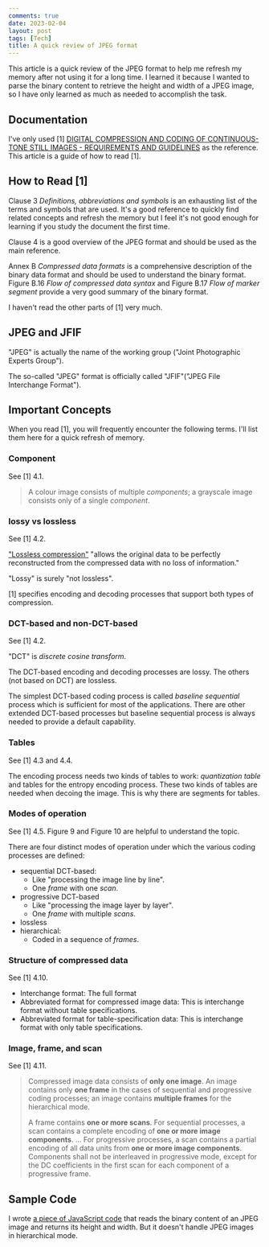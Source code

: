 ```yaml
---
comments: true
date: 2023-02-04
layout: post
tags: [Tech]
title: A quick review of JPEG format
---
```


This article is a quick review of the JPEG format to help me refresh my memory after not using it for a long time. I learned it because I wanted to parse the binary content to retrieve the height and width of a JPEG image, so I have only learned as much as needed to accomplish the task.

## Documentation

I've only used [1] [DIGITAL COMPRESSION AND CODING OF CONTINUOUS-TONE STILL IMAGES - REQUIREMENTS AND GUIDELINES](https://www.w3.org/Graphics/JPEG/itu-t81.pdf) as the reference. This article is a guide of how to read [1].

## How to Read [1]

Clause 3 _Definitions, abbreviations and symbols_ is an exhausting list of the terms and symbols that are used. It's a good reference to quickly find related concepts and refresh the memory but I feel it's not good enough for learning if you study the document the first time.

Clause 4 is a good overview of the JPEG format and should be used as the main reference.

Annex B _Compressed data formats_ is a comprehensive description of the binary data format and should be used to understand the binary format. Figure B.16 _Flow of compressed data syntax_ and Figure B.17 _Flow of marker segment_ provide a very good summary of the binary format.

I haven't read the other parts of [1] very much.

## JPEG and JFIF

"JPEG" is actually the name of the working group ("Joint Photographic Experts Group").

The so-called "JPEG" format is officially called "JFIF"("JPEG File Interchange Format").

## Important Concepts

When you read [1], you will frequently encounter the following terms. I'll list them here for a quick refresh of memory.

### Component

See [1] 4.1.

> A colour image consists of multiple _components_; a grayscale image consists only of a single _component_.

### lossy vs lossless

See [1] 4.2.

["Lossless compression"](https://en.wikipedia.org/wiki/Lossless_compression) "allows the original data to be perfectly reconstructed from the compressed data with no loss of information."

"Lossy" is surely "not lossless".

[1] specifies encoding and decoding processes that support both types of compression.

### DCT-based and non-DCT-based

See [1] 4.2.

"DCT" is _discrete cosine transform_.

The DCT-based encoding and decoding processes are lossy. The others (not based on DCT) are lossless.

The simplest DCT-based coding process is called _baseline sequential_ process which is sufficient for most of the applications. There are other extended DCT-based processes but baseline sequential process is always needed to provide a default capability.

### Tables

See [1] 4.3 and 4.4.

The encoding process needs two kinds of tables to work: _quantization table_ and tables for the entropy encoding process. These two kinds of tables are needed when decoing the image. This is why there are segments for tables.

### Modes of operation

See [1] 4.5. Figure 9 and Figure 10 are helpful to understand the topic.

There are four distinct modes of operation under which the various coding processes are defined:
- sequential DCT-based:
  - Like "processing the image line by line".
  - One _frame_ with one _scan_.
- progressive DCT-based
  - Like "processing the image layer by layer".
  - One _frame_ with multiple _scans_.
- lossless
- hierarchical:
  - Coded in a sequence of _frames_.

### Structure of compressed data

See [1] 4.10.

- Interchange format: The full format
- Abbreviated format for compressed image data: This is interchange format without table specifications.
- Abbreviated format for table-specification data: This is interchange format with only table specifications.

### Image, frame, and scan

See [1] 4.11.

> Compressed image data consists of **only one image**. An image contains only **one frame** in the cases of sequential and progressive coding processes; an image contains **multiple frames** for the hierarchical mode.
>
> A frame contains **one or more scans**. For sequential processes, a scan contains a complete encoding of **one or more image components**. ... For progressive processes, a scan contains a partial encoding of all data units from **one or more image components**. Components shall not be interleaved in progressive mode, except for the DC coefficients in the first scan for each component of a progressive frame.

## Sample Code

I wrote [a piece of JavaScript code](https://github.com/yaobinwen/react-box/blob/master/code/src/modules/ImageFormatJPEG.js) that reads the binary content of an JPEG image and returns its height and width. But it doesn't handle JPEG images in hierarchical mode.
